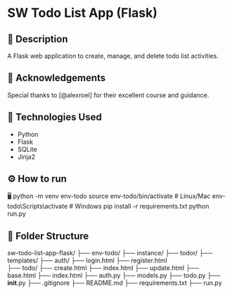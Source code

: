 # SW Todo List App (Flask)

## 📄 Description
A Flask web application to create, manage, and delete todo list activities.


## 🙏 Acknowledgements

Special thanks to [@alexroel] for their excellent course and guidance.

## 🚀 Technologies Used

- Python
- Flask
- SQLite
- Jinja2

## ⚙️ How to run
🖥️
python -m venv env-todo
source env-todo/bin/activate  # Linux/Mac
env-todo\Scripts\activate     # Windows
pip install -r requirements.txt
python run.py


## 📁 Folder Structure
sw-todo-list-app-flask/
├── env-todo/
├── instance/
├── todor/
	├── templates/ 
		├── auth/
			├── login.html
			├── register.html				
		├── todo/
			├── create.html
			├── index.html
			├── update.html
		├── base.html
		├── index.html
	├── auth.py
	├── models.py
	├── todo.py
	├── __init__.py
├── .gitignore
├── README.md
├── requirements.txt
├── run.py